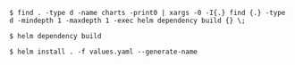 

```console
$ find . -type d -name charts -print0 | xargs -0 -I{.} find {.} -type d -mindepth 1 -maxdepth 1 -exec helm dependency build {} \;
```
```console
$ helm dependency build 
```
```console
$ helm install . -f values.yaml --generate-name
```